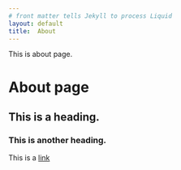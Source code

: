 ```yaml
---
# front matter tells Jekyll to process Liquid
layout: default
title:  About
---
```


This is about page.

# About page

## This is a heading.

### This is another heading.

This is a [link](http://www.bineethk.github.io)
